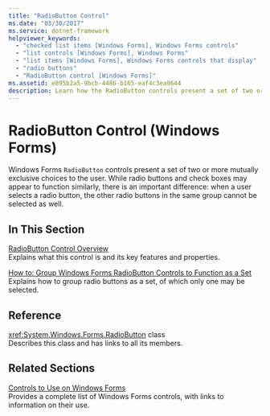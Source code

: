 ```yaml
---
title: "RadioButton Control"
ms.date: "03/30/2017"
ms.service: dotnet-framework
helpviewer_keywords: 
  - "checked list items [Windows Forms], Windows Forms controls"
  - "list controls [Windows Forms], Windows Forms"
  - "list items [Windows Forms], Windows Forms controls that display"
  - "radio buttons"
  - "RadioButton control [Windows Forms]"
ms.assetid: e895b2a5-9bcb-4486-b165-eaf4c3ea9644
description: Learn how the RadioButton controls present a set of two or more mutually exclusive choices to the user.
---
```

# RadioButton Control (Windows Forms)

Windows Forms `RadioButton` controls present a set of two or more mutually exclusive choices to the user. While radio buttons and check boxes may appear to function similarly, there is an important difference: when a user selects a radio button, the other radio buttons in the same group cannot be selected as well.  
  
## In This Section  

[RadioButton Control Overview](radiobutton-control-overview-windows-forms.md)  
Explains what this control is and its key features and properties.  
  
[How to: Group Windows Forms RadioButton Controls to Function as a Set](how-to-group-windows-forms-radiobutton-controls-to-function-as-a-set.md)  
Explains how to group radio buttons as a set, of which only one may be selected.  
  
## Reference  

<xref:System.Windows.Forms.RadioButton> class  
Describes this class and has links to all its members.  
  
## Related Sections  

[Controls to Use on Windows Forms](controls-to-use-on-windows-forms.md)  
Provides a complete list of Windows Forms controls, with links to information on their use.
